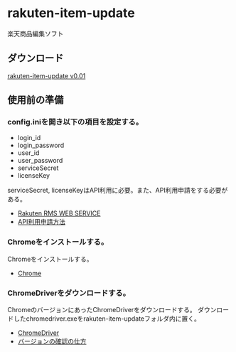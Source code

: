 # rakuten-item-update
楽天商品編集ソフト

## ダウンロード
[rakuten-item-update v0.01](https://github.com/userid392/rakuten-item-update/releases/download/v0.0.1/rakuten-item-update.zip)

## 使用前の準備
### config.iniを開き以下の項目を設定する。
- login_id
- login_password
- user_id
- user_password
- serviceSecret
- licenseKey

serviceSecret, licenseKeyはAPI利用に必要。また、API利用申請をする必要がある。

- [Rakuten RMS WEB SERVICE](https://webservice.rms.rakuten.co.jp/merchant-portal/configurationApi)
- [API利用申請方法](http://wasab.net/howto/worldswitch/setting/rakuten_api-2/)

### Chromeをインストールする。
Chromeをインストールする。
- [Chrome](https://www.google.com/intl/ja_jp/chrome/)

### ChromeDriverをダウンロードする。
ChromeのバージョンにあったChromeDriverをダウンロードする。
ダウンロードしたchromedriver.exeをrakuten-item-updateフォルダ内に置く。

- [ChromeDriver](https://chromedriver.chromium.org/downloads)
- [バージョンの確認の仕方](https://mhtdesign.net/guide/version-confirmation.html)